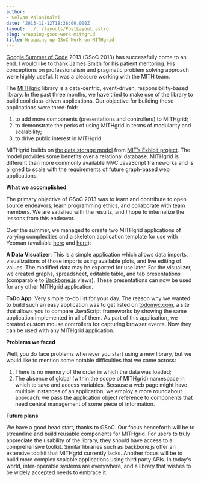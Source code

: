 ```yaml
---
author:
- Selvam Palanimalai
date: '2013-11-12T18:36:00.000Z'
layout: ../../layouts/PostLayout.astro
slug: wrapping-gsoc-work-mithgrid
title: Wrapping up GSoC Work on MITHgrid
---
```


[Google Summer of Code](https://developers.google.com/open-source/soc/?csw=1) 2013 (GSoC 2013) has successfully come to an end. I would like to thank [James Smith](http://mith.umd.edu/people/person/james-smith/) for his patient mentoring. His conceptions on professionalism and pragmatic problem solving approach were highly useful. It was a pleasure working with the MITH team.

The [MITHgrid](http://mith.umd.edu/mithgrid-demonstration-development/) library is a data-centric, event-driven, responsibility-based library. In the past three months, we have tried to make use of the library to build cool data-driven applications. Our objective for building these applications were three-fold:

1. to add more components (presentations and controllers) to MITHgrid;
2. to demonstrate the perks of using MITHgrid in terms of modularity and scalability;
3. to drive public interest in MITHgrid.

MITHgrid builds on [the data storage model](http://web.archive.org/web/20131112221650/http://simile.mit.edu/wiki/Exhibit/Understanding_Exhibit_Database) from [MIT’s Exhibit project](http://simile-widgets.org/exhibit/). The model provides some benefits over a relational database. MITHgrid is different than more commonly available MVC JavaScript frameworks and is aligned to scale with the requirements of future graph-based web applications.

**What we accomplished**

The primary objective of GSoC 2013 was to learn and contribute to open source endeavors, learn programming ethics, and collaborate with team members. We are satisfied with the results, and I hope to internalize the lessons from this endeavor.

Over the summer, we managed to create two MITHgrid applications of varying complexities and a skeleton application template for use with Yeoman (available [here](https://github.com/selvam1991/mithgrid-demos/tree/master/demo) and [here](https://github.com/selvam1991/generator-mithgrid)):

**A Data Visualizer**: This is a simple application which allows data imports, visualizations of those imports using available plots, and live editing of values. The modified data may be exported for use later. For the visualizer, we created graphs, spreadsheet, editable table, and tab presentations (comparable to [Backbone.js](http://backbonejs.org/) views). These presentations can now be used for any other MITHgrid application.

**ToDo App**: Very simple to-do list for your day. The reason why we wanted to build such an easy application was to get listed on [todomvc.com](http://todomvc.com/), a site that allows you to compare JavaScript frameworks by showing the same application implemented in all of them. As part of this application, we created custom mouse controllers for capturing browser events. Now they can be used with any MITHgrid application.

**Problems we faced**

Well, you do face problems whenever you start using a new library, but we would like to mention some notable difficulties that we came across:

1. There is no memory of the order in which the data was loaded;
2. The absence of global (within the scope of MITHgrid) namespace in which to save and access variables. Because a web page might have multiple instances of an application, we employ a more roundabout approach: we pass the application object reference to components that need central management of some piece of information.

**Future plans**

We have a good head start, thanks to GSoC. Our focus henceforth will be to streamline and build reusable components for MITHgrid. For users to truly appreciate the usability of the library, they should have access to a comprehensive toolkit. Similar libraries such as backbone.js offer an extensive toolkit that MITHgrid currently lacks. Another focus will be to build more complex scalable applications using third party APIs. In today's world, inter-operable systems are everywhere, and a library that wishes to be widely accepted needs to embrace it.